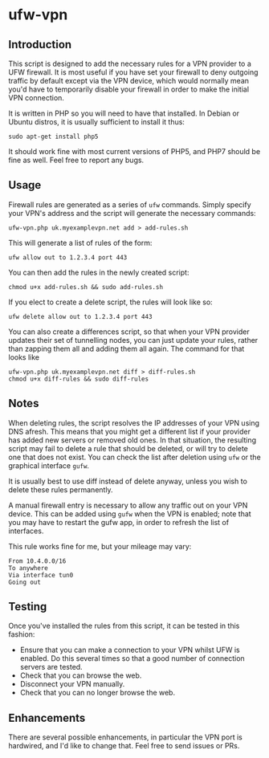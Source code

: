 ufw-vpn
=======

Introduction
------------

This script is designed to add the necessary rules for a VPN provider to a UFW firewall. It is
most useful if you have set your firewall to deny outgoing traffic by default except via the
VPN device, which would normally mean you'd have to temporarily disable your firewall in order
to make the initial VPN connection.

It is written in PHP so you will need to have that installed. In Debian or Ubuntu distros, it
is usually sufficient to install it thus:

    sudo apt-get install php5

It should work fine with most current versions of PHP5, and PHP7 should be fine as well. Feel
free to report any bugs.

Usage
-----

Firewall rules are generated as a series of `ufw` commands. Simply specify your VPN's
address and the script will generate the necessary commands:

    ufw-vpn.php uk.myexamplevpn.net add > add-rules.sh

This will generate a list of rules of the form:

    ufw allow out to 1.2.3.4 port 443

You can then add the rules in the newly created script:

    chmod u+x add-rules.sh && sudo add-rules.sh

If you elect to create a delete script, the rules will look like so:

    ufw delete allow out to 1.2.3.4 port 443

You can also create a differences script, so that when your VPN provider updates their
set of tunnelling nodes, you can just update your rules, rather than zapping them all
and adding them all again. The command for that looks like

    ufw-vpn.php uk.myexamplevpn.net diff > diff-rules.sh
    chmod u+x diff-rules && sudo diff-rules

Notes
-----

When deleting rules, the script resolves the IP addresses of your VPN using DNS afresh. This
means that you might get a different list if your provider has added new servers or removed
old ones. In that situation, the resulting script may fail to delete a rule that should be
deleted, or will try to delete one that does not exist. You can check the list after deletion
using `ufw` or the graphical interface `gufw`.

It is usually best to use diff instead of delete anyway, unless you wish to delete
these rules permanently.

A manual firewall entry is necessary to allow any traffic out on your VPN device. This can
be added using `gufw` when the VPN is enabled; note that you may have to restart the gufw
app, in order to refresh the list of interfaces.

This rule works fine for me, but your mileage may vary:

    From 10.4.0.0/16
    To anywhere
    Via interface tun0
    Going out

Testing
-------

Once you've installed the rules from this script, it can be tested in this fashion:

* Ensure that you can make a connection to your VPN whilst UFW is enabled. Do this
  several times so that a good number of connection servers are tested.
* Check that you can browse the web.
* Disconnect your VPN manually.
* Check that you can no longer browse the web.

Enhancements
------------

There are several possible enhancements, in particular the VPN port is hardwired, and I'd like
to change that. Feel free to send issues or PRs.

